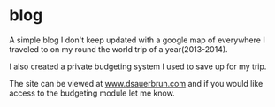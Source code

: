 # blog

A simple blog I don't keep updated with a google map of everywhere I traveled to on my round the world trip of a year(2013-2014).

I also created a private budgeting system I used to save up for my trip.

The site can be viewed at www.dsauerbrun.com and if you would like access to the budgeting module let me know.
